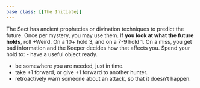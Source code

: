 ```yaml
---
base class: [[The Initiate]]
---
```

The Sect has ancient prophecies or divination techniques to predict the future. Once per mystery, you may use them. If **you look at what the future holds**, roll +Weird. On a 10+ hold 3, and on a 7-9 hold 1. On a miss, you get bad information and the Keeper decides how that affects you. Spend your hold to:   - have a useful object ready.
  - be somewhere you are needed, just in time.
  - take +1 forward, or give +1 forward to another hunter.
  - retroactively warn someone about an attack, so that it doesn’t happen.
  
